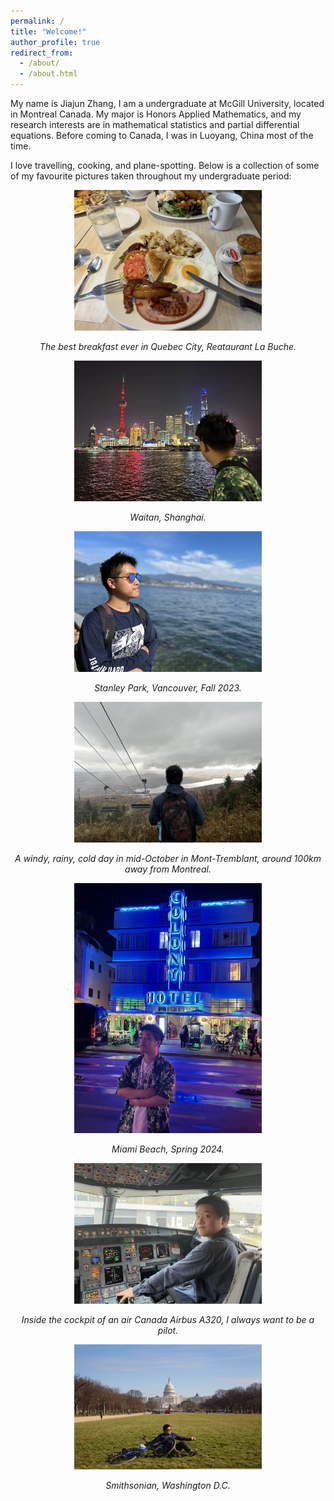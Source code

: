 ```yaml
---
permalink: /
title: "Welcome!"
author_profile: true
redirect_from: 
  - /about/
  - /about.html
---
```


My name is Jiajun Zhang, I am a undergraduate at McGill University, located in Montreal Canada. My major is Honors Applied Mathematics, and my research interests are in mathematical statistics and partial differential equations. Before coming to Canada, I was in Luoyang, China most of the time.

I love travelling, cooking, and plane-spotting. Below is a collection of some of my favourite pictures taken throughout my undergraduate period:

<div style="text-align: center;">
  <img src="images/quebeccity.jpg" alt="Winter Break" width="300">
  <p><em>The best breakfast ever in Quebec City, Reataurant La Buche.</em></p>
</div>

<div style="text-align: center;">
  <img src="images/shanghai.jpg" alt="Summer research" width="300">
  <p><em>Waitan, Shanghai.</em></p>
</div>


<div style="text-align: center;">
  <img src="images/vancouver1.jpg" alt="Reading Break" width="300">
  <p><em>Stanley Park, Vancouver, Fall 2023.</em></p>
</div>

<div style="text-align: center;">
  <img src="images/monttremblant.jpg" alt="Summer research" width="300">
  <p><em>A windy, rainy, cold day in mid-October in Mont-Tremblant, around 100km away from Montreal.</em></p>
</div>

<div style="text-align: center;">
  <img src="images/miami.jpg" alt="Summer research" width="300">
  <p><em>Miami Beach, Spring 2024.</em></p>
</div>

<div style="text-align: center;">
  <img src="images/airbus320.jpg" alt="Summer research" width="300">
  <p><em>Inside the cockpit of an air Canada Airbus A320, I always want to be a pilot.</em></p>
</div>

<div style="text-align: center;">
  <img src="images/washington.jpg" alt="Summer research" width="300">
  <p><em>Smithsonian, Washington D.C.</em></p>
</div>





